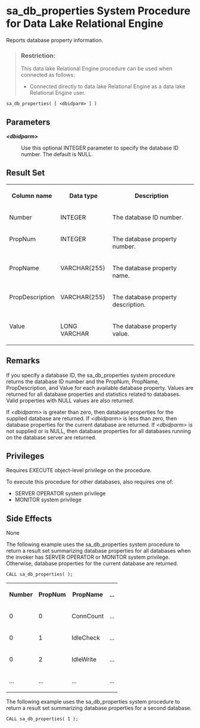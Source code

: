 <!-- loio3be58d086c5f1014925bf0cfadeb33ef -->

# sa\_db\_properties System Procedure for Data Lake Relational Engine

Reports database property information.



> ### Restriction:  
> This data lake Relational Engine procedure can be used when connected as follows:
> 
> -   Connected directly to data lake Relational Engine as a data lake Relational Engine user.



```
sa_db_properties( [ <dbidparm> ] )
```



## Parameters


<dl>
<dt><b>

 *<dbidparm\>* 

</b></dt>
<dd>

Use this optional INTEGER parameter to specify the database ID number. The default is NULL.



</dd>
</dl>



## Result Set


<table>
<tr>
<th valign="top">

Column name



</th>
<th valign="top">

Data type



</th>
<th valign="top">

Description



</th>
</tr>
<tr>
<td valign="top">

Number



</td>
<td valign="top">

INTEGER



</td>
<td valign="top">

The database ID number.



</td>
</tr>
<tr>
<td valign="top">

PropNum



</td>
<td valign="top">

INTEGER



</td>
<td valign="top">

The database property number.



</td>
</tr>
<tr>
<td valign="top">

PropName



</td>
<td valign="top">

VARCHAR\(255\)



</td>
<td valign="top">

The database property name.



</td>
</tr>
<tr>
<td valign="top">

PropDescription



</td>
<td valign="top">

VARCHAR\(255\)



</td>
<td valign="top">

The database property description.



</td>
</tr>
<tr>
<td valign="top">

Value



</td>
<td valign="top">

LONG VARCHAR



</td>
<td valign="top">

The database property value.



</td>
</tr>
</table>



## Remarks

If you specify a database ID, the sa\_db\_properties system procedure returns the database ID number and the PropNum, PropName, PropDescription, and Value for each available database property. Values are returned for all database properties and statistics related to databases. Valid properties with NULL values are also returned.

If *<dbidparm\>* is greater than zero, then database properties for the supplied database are returned. If *<dbidparm\>* is less than zero, then database properties for the current database are returned. If *<dbidparm\>* is not supplied or is NULL, then database properties for all databases running on the database server are returned.



## Privileges

Requires EXECUTE object-level privilege on the procedure.

To execute this procedure for other databases, also requires one of:

-   SERVER OPERATOR system privilege
-   MONITOR system privilege



## Side Effects

None



The following example uses the sa\_db\_properties system procedure to return a result set summarizing database properties for all databases when the invoker has SERVER OPERATOR or MONITOR system privilege. Otherwise, database properties for the current database are returned.

```
CALL sa_db_properties( );
```


<table>
<tr>
<th valign="top">

Number



</th>
<th valign="top">

PropNum



</th>
<th valign="top">

PropName



</th>
<th valign="top">

...



</th>
</tr>
<tr>
<td valign="top">

0



</td>
<td valign="top">

0



</td>
<td valign="top">

ConnCount



</td>
<td valign="top">

...



</td>
</tr>
<tr>
<td valign="top">

0



</td>
<td valign="top">

1



</td>
<td valign="top">

IdleCheck



</td>
<td valign="top">

...



</td>
</tr>
<tr>
<td valign="top">

0



</td>
<td valign="top">

2



</td>
<td valign="top">

IdleWrite



</td>
<td valign="top">

...



</td>
</tr>
<tr>
<td valign="top">

...



</td>
<td valign="top">

...



</td>
<td valign="top">

...



</td>
<td valign="top">

...



</td>
</tr>
</table>

The following example uses the sa\_db\_properties system procedure to return a result set summarizing database properties for a second database.

```
CALL sa_db_properties( 1 );
```

